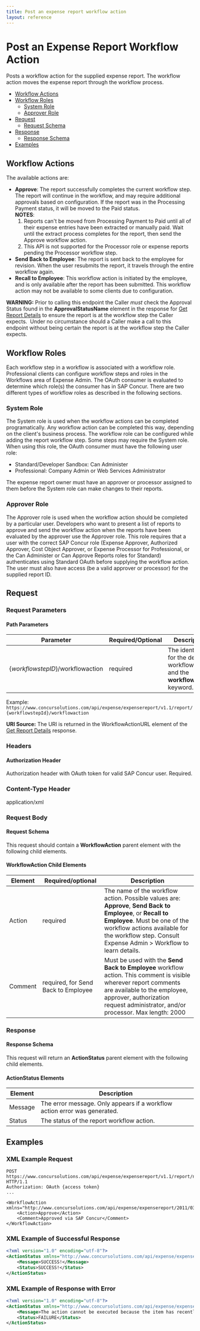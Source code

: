 ```yaml
---
title: Post an expense report workflow action
layout: reference
---
```


# Post an Expense Report Workflow Action

Posts a workflow action for the supplied expense report. The workflow action moves the expense report through the workflow process.

* [Workflow Actions](#workflow-actions)
* [Workflow Roles](#workflow-roles)
  * [System Role](#system-role)
  * [Approver Role](#approver-role)
* [Request](#request)
  * [Request Schema](#req-schema)
* [Response](#response)
  * [Response Schema](#res-schema)
* [Examples](#examples)

## Workflow Actions <a name="workflow-actions"></a>

The available actions are:

* **Approve**: The report successfully completes the current workflow step. The report will continue in the workflow, and may require additional approvals based on configuration. If the report was in the Processing Payment status, it will be moved to the Paid status.  
**NOTES**:
  1. Reports can't be moved from Processing Payment to Paid until all of their expense entries have been extracted or manually paid. Wait until the extract process completes for the report, then send the Approve workflow action.
  2. This API is not supported for the Processor role or expense reports pending the Processor workflow step.
* **Send Back to Employee**: The report is sent back to the employee for revision. When the user resubmits the report, it travels through the entire workflow again.
* **Recall to Employee**: This workflow action is initiated by the employee, and is only available after the report has been submitted. This workflow action may not be available to some clients due to configuration.

**WARNING:** Prior to calling this endpoint the Caller _must_ check the Approval Status found in the **ApprovalStatusName** element in the response for [Get Report Details][1] to ensure the report is at the workflow step the Caller expects.  Under no circumstance should a Caller make a call to this endpoint without being certain the report is at the workflow step the Caller expects.

## Workflow Roles <a name="workflow-roles"></a>
Each workflow step in a workflow is associated with a workflow role. Professional clients can configure workflow steps and roles in the Workflows area of Expense Admin. The OAuth consumer is evaluated to determine which role(s) the consumer has in SAP Concur. There are two different types of workflow roles as described in the following sections.

### <a name="system-role"></a>System Role
The System role is used when the workflow actions can be completed programatically. Any workflow action can be completed this way, depending on the client's business process. The workflow role can be configured while adding the report workflow step. Some steps may require the System role. When using this role, the OAuth consumer must have the following user role:

* Standard/Developer Sandbox: Can Administer
* Professional: Company Admin or Web Services Administrator

The expense report owner must have an approver or processor assigned to them before the System role can make changes to their reports.

### <a name="approver-role"></a>Approver Role

The Approver role is used when the workflow action should be completed by a particular user. Developers who want to present a list of reports to approve and send the workflow action when the reports have been evaluated by the approver use the Approver role. This role requires that a user with the correct SAP Concur role (Expense Approver, Authorized Approver, Cost Object Approver, or Expense Processor for Professional, or the Can Administer or Can Approve Reports roles for Standard) authenticates using Standard OAuth before supplying the workflow action. The user must also have access (be a valid approver or processor) for the supplied report ID.

## Request <a name="request"></a>

### Request Parameters

#### Path Parameters

| Parameter |Required/Optional| Description |
|-----------------|--------|-----------------------------|
|{_workflowstepID_}/workflowaction | required | The identifier for the desired workflow step and the **workflowaction** keyword.|

Example: `https://www.concursolutions.com/api/expense/expensereport/v1.1/report/{workflowstepId}/workflowaction`

**URI Source:** The URI is returned in the WorkflowActionURL element of the [Get Report Details][1] response.

### Headers

#### Authorization Header

Authorization header with OAuth token for valid SAP Concur user. Required.

### Content-Type Header

application/xml

### Request Body

#### <a name="req-schema"></a>Request Schema

This request should contain a **WorkflowAction** parent element with the following child elements.

#### WorkflowAction Child Elements

|  Element |  Required/optional |  Description |
|----------|--------------------|--------------|
|  Action |  required |  The name of the workflow action. Possible values are: **Approve**, **Send Back to Employee**, or **Recall to Employee**. Must be one of the workflow actions available for the workflow step. Consult Expense Admin > Workflow to learn details. |
|  Comment |  required, for Send Back to Employee |  Must be used with the **Send Back to Employee** workflow action. This comment is visible wherever report comments are available to the employee, approver, authorization request administrator, and/or processor. Max length: 2000 |

### <a name="response"></a>Response

#### <a name="res-schema"></a>Response Schema

This request will return an **ActionStatus** parent element with the following child elements.

#### ActionStatus Elements

|  Element | Description |
|----------|-------------|
|  Message |  The error message. Only appears if a workflow action error was generated. |
|  Status | The status of the report workflow action. |

## Examples <a name="examples"></a>

###  XML Example Request

```http
POST https://www.concursolutions.com/api/expense/expensereport/v1.1/report/nx2WRNzp18$wjehk%wqEL6EDHRwi9r$paQS1UqyL6a454QitqQ/workflowaction HTTP/1.1
Authorization: OAuth {access token}
...

<WorkflowAction xmlns="http://www.concursolutions.com/api/expense/expensereport/2011/03">
    <Action>Approve</Action>
    <Comment>Approved via SAP Concur</Comment>
</WorkflowAction>
```

###  XML Example of Successful Response

```xml
<?xml version="1.0" encoding="utf-8"?>
<ActionStatus xmlns="http://www.concursolutions.com/api/expense/expensereport/2011/03" xmlns:i="http://www.w3.org/2001/XMLSchema-instance">
    <Message>SUCCESS!</Message>
    <Status>SUCCESS!</Status>
</ActionStatus>
```

###  XML Example of Response with Error

```xml
<?xml version="1.0" encoding="utf-8"?>
<ActionStatus xmlns="http://www.concursolutions.com/api/expense/expensereport/2011/03" xmlns:i="http://www.w3.org/2001/XMLSchema-instance">
    <Message>The action cannot be executed because the item has recently been changed. Please refresh your list and try again.</Message>
    <Status>FAILURE</Status>
</ActionStatus>
```


[1]: /api-reference/expense/expense-report/v3.reports.html#getID
[2]: https://developer.concur.com/reference/http-codes

